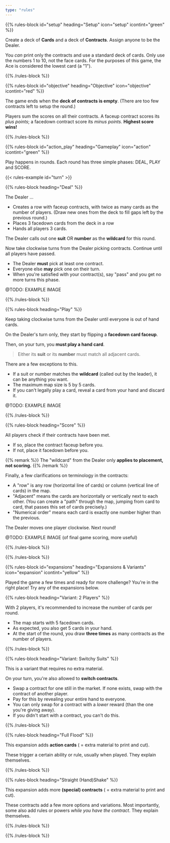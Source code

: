 ```yaml
---
type: "rules"
---
```


{{% rules-block id="setup" heading="Setup" icon="setup" icontint="green" %}}

Create a deck of **Cards** and a deck of **Contracts**. Assign anyone to be the Dealer.

You _can_ print only the contracts and use a standard deck of cards. Only use the numbers 1 to 10, not the face cards. For the purposes of this game, the Ace is considered the lowest card (a "1").

{{% /rules-block %}}

{{% rules-block id="objective" heading="Objective" icon="objective" icontint="red" %}}

The game ends when the **deck of contracts is empty**. (There are too few contracts left to setup the round.)

Players sum the scores on all their contracts. A faceup contract scores its _plus points_; a facedown contract score its _minus points_. **Highest score wins!**

{{% /rules-block %}}

{{% rules-block id="action_play" heading="Gameplay" icon="action" icontint="green" %}}

Play happens in rounds. Each round has three simple phases: DEAL, PLAY and SCORE. 

{{< rules-example id="turn" >}}

{{% rules-block heading="Deal" %}}

The Dealer ...
* Creates a row with faceup contracts, with twice as many cards as the number of players. (Draw new ones from the deck to fill gaps left by the previous round.)
* Places 3 facedown cards from the deck in a row
* Hands all players 3 cards.

The Dealer calls out one **suit** OR **number** as the **wildcard** for this round.

Now take clockwise turns from the Dealer picking contracts. Continue until all players have passed.
* The Dealer **must** pick at least one contract.
* Everyone else **may** pick one on their turn.
* When you're satisfied with your contract(s), say "pass" and you get no more turns this phase.

@TODO: EXAMPLE IMAGE

{{% /rules-block %}}

{{% rules-block heading="Play" %}}

Keep taking clockwise turns from the Dealer until everyone is out of hand cards.

On the Dealer's turn only, they start by flipping a **facedown card faceup**.

Then, on your turn, you **must play a hand card**. 

> Either its **suit** or its **number** must match all adjacent cards.

There are a few exceptions to this.

* If a suit or number matches the **wildcard** (called out by the leader), it can be anything you want.
* The maximum map size is 5 by 5 cards.
* If you can't legally play a card, reveal a card from your hand and discard it.

@TODO: EXAMPLE IMAGE

{{% /rules-block %}}

{{% rules-block heading="Score" %}}

All players check if their contracts have been met.
* If so, place the contract faceup before you.
* If not, place it facedown before you.

{{% remark %}}
The "wildcard" from the Dealer only **applies to placement, not scoring.**
{{% /remark %}}

Finally, a few clarifications on terminology in the contracts:

* A "row" is any row (horizontal line of cards) or column (vertical line of cards) in the map.
* "Adjacent" means the cards are horizontally or vertically next to each other. (You can create a "path" through the map, jumping from card to card, that passes this set of cards precisely.)
* "Numerical order" means each card is exactly one number higher than the previous.

The Dealer moves one player clockwise. Next round!

@TODO: EXAMPLE IMAGE (of final game scoring, more useful)

{{% /rules-block %}}

{{% /rules-block %}}

{{% rules-block id="expansions" heading="Expansions & Variants" icon="expansion" icontint="yellow" %}}

Played the game a few times and ready for more challenge? You're in the right place! Try any of the expansions below.

{{% rules-block heading="Variant: 2 Players" %}}

With 2 players, it's recommended to increase the number of cards per round.

* The map starts with 5 facedown cards.
* As expected, you also get 5 cards in your hand.
* At the start of the round, you draw **three times** as many contracts as the number of players.

{{% /rules-block %}}

{{% rules-block heading="Variant: Switchy Suits" %}}

This is a variant that requires no extra material.

On your turn, you're also allowed to **switch contracts**.
* Swap a contract for one still in the market. If none exists, swap with the contract of another player.
* Pay for this by revealing your entire hand to everyone.
* You can only swap for a contract with a _lower_ reward (than the one you're giving away).
* If you didn't start with a contract, you can't do this.

{{% /rules-block %}}

{{% rules-block heading="Full Flood" %}}

This expansion adds **action cards** ( = extra material to print and cut).

These trigger a certain ability or rule, usually when played. They explain themselves.

{{% /rules-block %}}

{{% rules-block heading="Straight (Hand)Shake" %}}

This expansion adds more **(special) contracts** ( = extra material to print and cut).

These contracts add a few more options and variations. Most importantly, some also add rules or powers _while you have the contract_. They explain themselves.

{{% /rules-block %}}

{{% /rules-block %}}